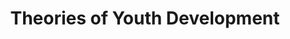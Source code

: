 ---
title: Theories of Youth Development
tags: ['sectionHead']
permalink: /modules/youth-development/
---